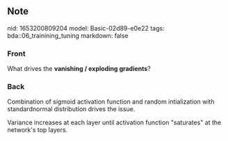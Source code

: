 ## Note
nid: 1653200809204
model: Basic-02d89-e0e22
tags: bda::06_trainining_tuning
markdown: false

### Front
What drives the <b>vanishing / exploding gradients</b>?

### Back
Combination of sigmoid activation function and random intialization with standardnormal distribution drives the issue.

Variance increases at each layer until activation function "saturates" at the network's top layers.
